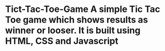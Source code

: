 # Tict-Tac-Toe-Game A simple Tic Tac Toe game which shows results as winner or looser. It is built using HTML, CSS and Javascript

